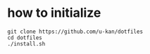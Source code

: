 # how to initialize

```
git clone https://github.com/u-kan/dotfiles
cd dotfiles
./install.sh
```


